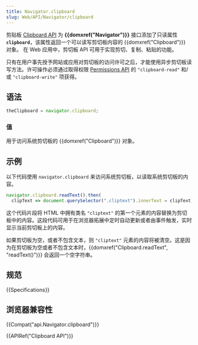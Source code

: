 ```yaml
---
title: Navigator.clipboard
slug: Web/API/Navigator/clipboard
---
```


剪贴板 [Clipboard API](/zh-CN/docs/Web/API/Clipboard_API) 为 **{{domxref("Navigator")}}** 接口添加了只读属性 **`clipboard`**，该属性返回一个可以读写剪切板内容的 {{domxref("Clipboard")}} 对象。 在 Web 应用中，剪切板 API 可用于实现剪切、复制、粘贴的功能。

只有在用户事先授予网站或应用对剪切板的访问许可之后，才能使用异步剪切板读写方法。许可操作必须通过取得权限 [Permissions API](/zh-CN/docs/Web/API/Permissions_API) 的 `"clipboard-read"` 和/或 `"clipboard-write"` 项获得。

## 语法

```js
theClipboard = navigator.clipboard;
```

### 值

用于访问系统剪切板的 {{domxref("Clipboard")}} 对象。

## 示例

以下代码使用 `navigator.clipboard` 来访问系统剪切板，以读取系统剪切板的内容。

```js
navigator.clipboard.readText().then(
  clipText => document.querySelector(".cliptext").innerText = clipText);;
```

这个代码片段将 HTML 中拥有类名 `"cliptext"` 的第一个元素的内容替换为剪切板中的内容。这段代码可用于在浏览器拓展中定时自动更新或者由事件触发，实时显示当前剪切板上的内容。

如果剪切板为空，或者不包含文本，则 `"cliptext"` 元素的内容将被清空。这是因为在剪切板为空或者不包含文本时，{{domxref("Clipboard.readText", "readText()")}} 会返回一个空字符串。

## 规范

{{Specifications}}

## 浏览器兼容性

{{Compat("api.Navigator.clipboard")}}

{{APIRef("Clipboard API")}}
